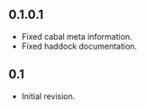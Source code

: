 ## 0.1.0.1

- Fixed cabal meta information.
- Fixed haddock documentation.

## 0.1

- Initial revision.
